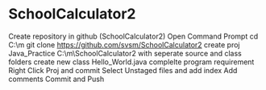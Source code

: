 # SchoolCalculator2
Create repository in github (SchoolCalculator2)
Open Command Prompt
cd C:\m
git clone https://github.com/svsm/SchoolCalculator2
create proj Java_Practice C:\m\SchoolCalculator2 with seperate source and class folders 
create new class Hello_World.java
complelte program requirement 
Right Click Proj and commit
Select Unstaged files and add index
Add comments
Commit and Push